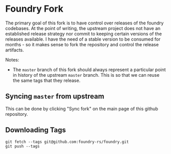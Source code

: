 # Foundry Fork
The primary goal of this fork is to have control over releases of the foundry codebases. At the point of writing, the upstream project does not have an established release strategy nor commit to keeping certain versions of the releases available. I have the need of a stable version to be consumed for months - so it makes sense to fork the repository and control the release artifacts.

Notes:
- The `master` branch of this fork should always represent a particular point in history of the upstream `master` branch. This is so that we can reuse the same tags that they release.

## Syncing `master` from upstream
This can be done by clicking "Sync fork" on the main page of this github repository.

## Downloading Tags
```
git fetch --tags git@github.com:foundry-rs/foundry.git
git push --tags
```
